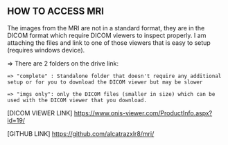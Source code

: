 ## HOW TO ACCESS MRI
The images from the MRI are not in a standard format, they are in the DICOM format which require DICOM viewers to inspect properly.
I am attaching the files and link to one of those viewers that is easy to setup (requires windows device).

  => There are 2 folders on the drive link:
  
	=> "complete" : Standalone folder that doesn't require any additional setup or for you to download the DICOM viewer but may be slower
 
	=> "imgs only": only the DICOM files (smaller in size) which can be used with the DICOM viewer that you download.

[DICOM VIEWER LINK] https://www.onis-viewer.com/ProductInfo.aspx?id=19/

[GITHUB LINK] https://github.com/alcatrazxlr8/mri/
